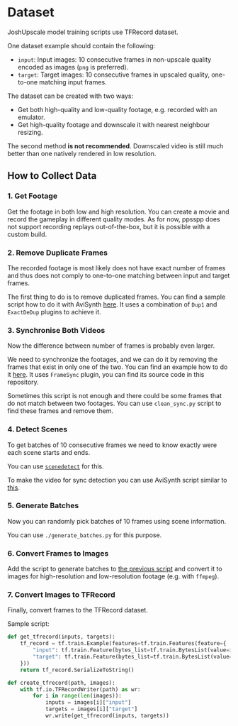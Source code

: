 # Dataset

JoshUpscale model training scripts use TFRecord dataset.

One dataset example should contain the following:

- `input`: Input images: 10 consecutive frames in non-upscale quality encoded as images (`png` is preferred).
- `target`: Target images: 10 consecutive frames in upscaled quality, one-to-one matching input frames.

The dataset can be created with two ways:

- Get both high-quality and low-quality footage, e.g. recorded with an emulator.
- Get high-quality footage and downscale it with nearest neighbour resizing.

The second method **is not recommended**. Downscaled video is still much better than one natively rendered in low resolution.

## How to Collect Data

### 1. Get Footage

Get the footage in both low and high resolution. You can create a movie and record the gameplay in different quality modes. As for now, ppsspp does not support recording replays out-of-the-box, but it is possible with a custom build.

### 2. Remove Duplicate Frames

The recorded footage is most likely does not have exact number of frames and thus does not comply to one-to-one matching between input and target frames.

The first thing to do is to remove duplicated frames. You can find a sample script how to do it with AviSynth [here](./01_example_remove_duplicates.avs). It uses a combination of `Dup1` and `ExactDeDup` plugins to achieve it.

### 3. Synchronise Both Videos

Now the difference between number of frames is probably even larger.

We need to synchronize the footages, and we can do it by removing the frames that exist in only one of the two. You can find an example how to do it [here](./01_example_sync.avs). It uses `FrameSync` plugin, you can find its source code in this repository.

Sometimes this script is not enough and there could be some frames that do not match between two footages. You can use `clean_sync.py` script to find these frames and remove them.

### 4. Detect Scenes

To get batches of 10 consecutive frames we need to know exactly were each scene starts and ends.

You can use [`scenedetect`](https://pypi.org/project/scenedetect/) for this.

To make the video for sync detection you can use AviSynth script similar to [this](./03_example_sync_sdetect.avs).

### 5. Generate Batches

Now you can randomly pick batches of 10 frames using scene information.

You can use `./generate_batches.py` for this purpose.

### 6. Convert Frames to Images

Add the script to generate batches to [the previous script](./03_example_sync_sdetect.avs) and convert it to images for high-resolution and low-resolution footage (e.g. with `ffmpeg`).

### 7. Convert Images to TFRecord

Finally, convert frames to the TFRecord dataset.

Sample script:

```py
def get_tfrecord(inputs, targets):
    tf_record = tf.train.Example(features=tf.train.Features(feature={
        "input": tf.train.Feature(bytes_list=tf.train.BytesList(value=inputs)),
        "target": tf.train.Feature(bytes_list=tf.train.BytesList(value=targets))
    }))
    return tf_record.SerializeToString()

def create_tfrecord(path, images):
    with tf.io.TFRecordWriter(path) as wr:
        for i in range(len(images)):
            inputs = images[i]["input"]
            targets = images[i]["target"]
            wr.write(get_tfrecord(inputs, targets))
```
